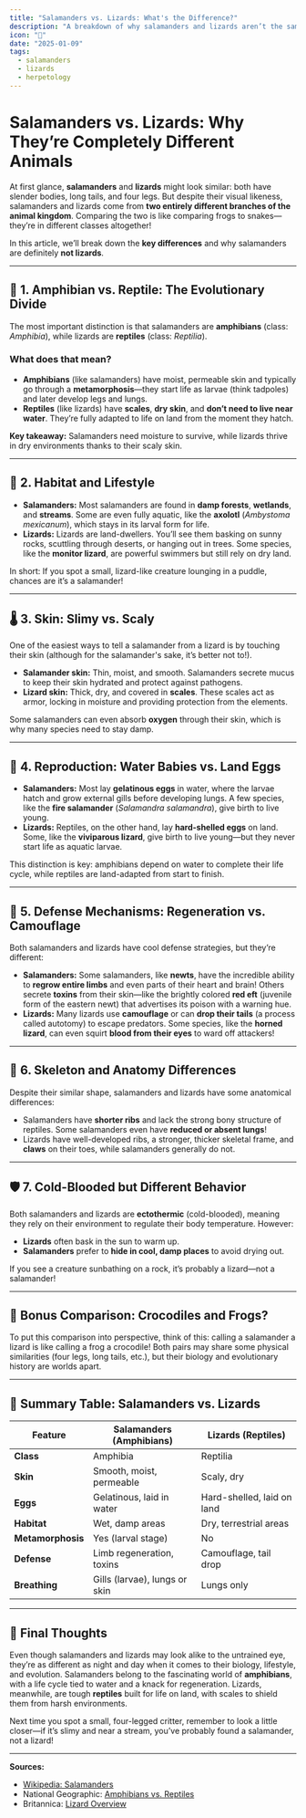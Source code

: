 ```yaml
---
title: "Salamanders vs. Lizards: What's the Difference?"
description: "A breakdown of why salamanders and lizards aren’t the same, despite their similar appearance."
icon: "🦎"
date: "2025-01-09"
tags:
  - salamanders
  - lizards
  - herpetology
---
```


# Salamanders vs. Lizards: Why They’re Completely Different Animals

At first glance, **salamanders** and **lizards** might look similar: both have slender bodies, long tails, and four legs. But despite their visual likeness, salamanders and lizards come from **two entirely different branches of the animal kingdom**. Comparing the two is like comparing frogs to snakes—they’re in different classes altogether!

In this article, we’ll break down the **key differences** and why salamanders are definitely **not lizards**.

---

## 🧬 **1. Amphibian vs. Reptile: The Evolutionary Divide**

The most important distinction is that salamanders are **amphibians** (class: *Amphibia*), while lizards are **reptiles** (class: *Reptilia*).

### What does that mean?

- **Amphibians** (like salamanders) have moist, permeable skin and typically go through a **metamorphosis**—they start life as larvae (think tadpoles) and later develop legs and lungs.
- **Reptiles** (like lizards) have **scales**, **dry skin**, and **don’t need to live near water**. They’re fully adapted to life on land from the moment they hatch.

**Key takeaway:** Salamanders need moisture to survive, while lizards thrive in dry environments thanks to their scaly skin.

---

## 🌊 **2. Habitat and Lifestyle**

- **Salamanders:** Most salamanders are found in **damp forests**, **wetlands**, and **streams**. Some are even fully aquatic, like the **axolotl** (*Ambystoma mexicanum*), which stays in its larval form for life.
- **Lizards:** Lizards are land-dwellers. You’ll see them basking on sunny rocks, scuttling through deserts, or hanging out in trees. Some species, like the **monitor lizard**, are powerful swimmers but still rely on dry land.

In short: If you spot a small, lizard-like creature lounging in a puddle, chances are it’s a salamander!

---

## 🌡️ **3. Skin: Slimy vs. Scaly**

One of the easiest ways to tell a salamander from a lizard is by touching their skin (although for the salamander's sake, it’s better not to!).

- **Salamander skin:** Thin, moist, and smooth. Salamanders secrete mucus to keep their skin hydrated and protect against pathogens.
- **Lizard skin:** Thick, dry, and covered in **scales**. These scales act as armor, locking in moisture and providing protection from the elements.

Some salamanders can even absorb **oxygen** through their skin, which is why many species need to stay damp.

---

## 🐣 **4. Reproduction: Water Babies vs. Land Eggs**

- **Salamanders:** Most lay **gelatinous eggs** in water, where the larvae hatch and grow external gills before developing lungs. A few species, like the **fire salamander** (*Salamandra salamandra*), give birth to live young.
- **Lizards:** Reptiles, on the other hand, lay **hard-shelled eggs** on land. Some, like the **viviparous lizard**, give birth to live young—but they never start life as aquatic larvae.

This distinction is key: amphibians depend on water to complete their life cycle, while reptiles are land-adapted from start to finish.

---

## 🌟 **5. Defense Mechanisms: Regeneration vs. Camouflage**

Both salamanders and lizards have cool defense strategies, but they’re different:

- **Salamanders:** Some salamanders, like **newts**, have the incredible ability to **regrow entire limbs** and even parts of their heart and brain! Others secrete **toxins** from their skin—like the brightly colored **red eft** (juvenile form of the eastern newt) that advertises its poison with a warning hue.
- **Lizards:** Many lizards use **camouflage** or can **drop their tails** (a process called autotomy) to escape predators. Some species, like the **horned lizard**, can even squirt **blood from their eyes** to ward off attackers!

---

## 🦴 **6. Skeleton and Anatomy Differences**

Despite their similar shape, salamanders and lizards have some anatomical differences:

- Salamanders have **shorter ribs** and lack the strong bony structure of reptiles. Some salamanders even have **reduced or absent lungs**!
- Lizards have well-developed ribs, a stronger, thicker skeletal frame, and **claws** on their toes, while salamanders generally do not.

---

## 🛡️ **7. Cold-Blooded but Different Behavior**

Both salamanders and lizards are **ectothermic** (cold-blooded), meaning they rely on their environment to regulate their body temperature. However:

- **Lizards** often bask in the sun to warm up.
- **Salamanders** prefer to **hide in cool, damp places** to avoid drying out.

If you see a creature sunbathing on a rock, it’s probably a lizard—not a salamander!

---

## 🐊 **Bonus Comparison: Crocodiles and Frogs?**

To put this comparison into perspective, think of this: calling a salamander a lizard is like calling a frog a crocodile! Both pairs may share some physical similarities (four legs, long tails, etc.), but their biology and evolutionary history are worlds apart.

---

## 📝 **Summary Table: Salamanders vs. Lizards**

| **Feature**         | **Salamanders (Amphibians)** | **Lizards (Reptiles)** |
| ------------------- | ---------------------------- | --------------------- |
| **Class**            | Amphibia                     | Reptilia              |
| **Skin**             | Smooth, moist, permeable      | Scaly, dry            |
| **Eggs**             | Gelatinous, laid in water     | Hard-shelled, laid on land |
| **Habitat**          | Wet, damp areas               | Dry, terrestrial areas |
| **Metamorphosis**    | Yes (larval stage)            | No                    |
| **Defense**          | Limb regeneration, toxins     | Camouflage, tail drop |
| **Breathing**        | Gills (larvae), lungs or skin | Lungs only            |

---

## 🌟 **Final Thoughts**

Even though salamanders and lizards may look alike to the untrained eye, they’re as different as night and day when it comes to their biology, lifestyle, and evolution. Salamanders belong to the fascinating world of **amphibians**, with a life cycle tied to water and a knack for regeneration. Lizards, meanwhile, are tough **reptiles** built for life on land, with scales to shield them from harsh environments.

Next time you spot a small, four-legged critter, remember to look a little closer—if it’s slimy and near a stream, you’ve probably found a salamander, not a lizard!

---

**Sources:**  
- [Wikipedia: Salamanders](https://en.wikipedia.org/wiki/Salamander)  
- National Geographic: [Amphibians vs. Reptiles](https://www.nationalgeographic.com/)  
- Britannica: [Lizard Overview](https://www.britannica.com/)
